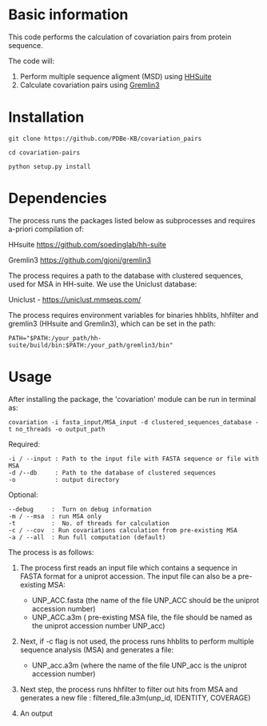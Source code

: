 # Basic information

This code performs the calculation of covariation pairs from protein sequence. 

The code will: 
1) Perform multiple sequence aligment (MSD) using [HHSuite](https://github.com/soedinglab/hh-suite)
2) Calculate covariation pairs using [Gremlin3](https://github.com/gjoni/gremlin3)

# Installation

```
git clone https://github.com/PDBe-KB/covariation_pairs

cd covariation-pairs

python setup.py install
```

# Dependencies

The process runs the packages listed below as subprocesses and requires a-priori compilation of:

HHsuite   https://github.com/soedinglab/hh-suite

Gremlin3  https://github.com/gjoni/gremlin3

The process requires a path to the database with clustered sequences, used for MSA in HH-suite. We use the Uniclust database:

Uniclust - https://uniclust.mmseqs.com/

The process requires environment variables for binaries hhblits, hhfilter and gremlin3 (HHsuite and Gremlin3), which can be set in the path:

```
PATH="$PATH:/your_path/hh-suite/build/bin:$PATH:/your_path/gremlin3/bin"

```
# Usage

After installing the package, the 'covariation' module can be run in terminal as:

```
covariation -i fasta_input/MSA_input -d clustered_sequences_database -t no_threads -o output_path
```

Required:
```
-i / --input : Path to the input file with FASTA sequence or file with MSA  
-d /--db     : Path to the database of clustered sequences
-o           : output directory 
```

Optional:

```
--debug     :  Turn on debug information
-m / --msa  : run MSA only
-t          :  No. of threads for calculation
-c / --cov  : Run covariations calculation from pre-existing MSA
-a / --all  : Run full computation (default)
```

The process is as follows:

1. The process first reads an input file which contains a sequence in FASTA format for a uniprot accession. The input file can also be a pre-existing MSA:
   - UNP_ACC.fasta  (the name of the file UNP_ACC should be the uniprot accession number)
   - UNP_ACC.a3m ( pre-existing MSA file, the file should be named as the uniprot accession number UNP_acc)
   
2. Next, if -c flag is not used,  the process runs hhblits to perform multiple sequence analysis (MSA) and generates a file:
   - UNP_acc.a3m (where the name of the file UNP_acc is the uniprot accession number)
3. Next step, the process runs hhfilter to filter out hits from MSA and generates a new file :
   filtered_file.a3m(unp_id, IDENTITY, COVERAGE)
6. An output 
